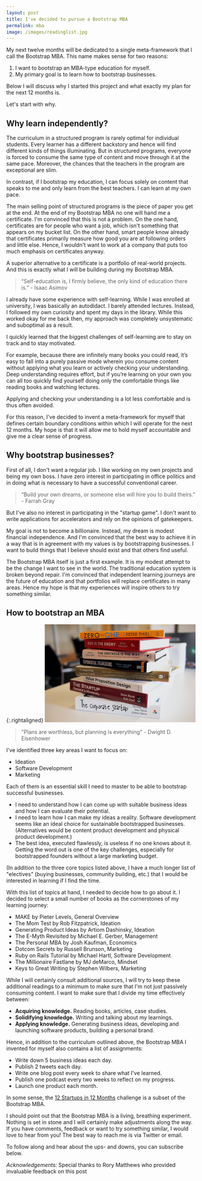 ```yaml
---
layout: post
title: I've decided to pursue a Bootstrap MBA
permalink: mba
image: /images/readinglist.jpg
---
```




My next twelve months will be dedicated to a single meta-framework that I call the Bootstrap MBA. This name makes sense for two reasons:

1. I want to bootstrap an MBA-type education for myself. 
2. My primary goal is to learn how to bootstrap businesses. 

Below I will discuss why I started this project and what exactly my plan for the next 12 months is.

Let's start with why. 

## Why learn independently?

The curriculum in a structured program is rarely optimal for individual students. Every learner has a different backstory and hence will find different kinds of things illuminating. But in structured programs, everyone is forced to consume the same type of content and move through it at the same pace. Moreover, the chances that the teachers in the program are exceptional are slim. 

In contrast, if I bootstrap my education, I can focus solely on content that speaks to me and only learn from the best teachers. I can learn at my own pace.

The main selling point of structured programs is the piece of paper you get at the end. At the end of my Bootstrap MBA no one will hand me a certificate. I'm convinced that this is not a problem. On the one hand, certificates are for people who want a job, which isn't something that appears on my bucket list. On the other hand, smart people know already that certificates primarily measure how good you are at following orders and little else. Hence, I wouldn't want to work at a company that puts too much emphasis on certificates anyway.

A superior alternative to a certificate is a portfolio of real-world projects. And this is exactly what I will be building during my Bootstrap MBA. 

> “Self-education is, I firmly believe, the only kind of education there is.” - Isaac Asimov

I already have some experience with self-learning. While I was enrolled at university, I was basically an autodidact. I barely attended lectures. Instead, I followed my own curiosity and spent my days in the library. While this worked okay for me back then, my approach was completely unsystematic and suboptimal as a result.

I quickly learned that the biggest challenges of self-learning are to stay on track and to stay motivated. 

For example, because there are infinitely many books you could read, it’s easy to fall into a purely passive mode wherein you consume content without applying what you learn or actively checking your understanding. Deep understanding requires effort, but if you’re learning on your own you can all too quickly find yourself doing only the comfortable things like reading books and watching lectures. 

Applying and checking your understanding is a lot less comfortable and is thus often avoided.

For this reason, I've decided to invent a meta-framework for myself that defines certain boundary conditions within which I will operate for the next 12 months. My hope is that it will allow me to hold myself accountable and give me a clear sense of progress.

## Why bootstrap businesses?

First of all, I don't want a regular job. I like working on my own projects and being my own boss. I have zero interest in participating in office politics and in doing what is necessary to have a successful conventional career. 

> “Build your own dreams, or someone else will hire you to build theirs.” - Farrah Gray

But I've also no interest in participating in the "startup game". I don't want to write applications for accelerators and rely on the opinions of gatekeepers. 

My goal is not to become a billionaire. Instead, my dream is modest financial independence. And I'm convinced that the best way to achieve it in a way that is in agreement with my values is by bootstrapping businesses. I want to build things that I believe should exist and that others find useful. 

The Bootstrap MBA itself is just a first example. It is my modest attempt to be the change I want to see in the world. The traditional education system is broken beyond repair. I'm convinced that independent learning journeys are the future of education and that portfolios will replace certificates in many areas. Hence my hope is that my experiences will inspire others to try something similar.

## How to bootstrap an MBA

{:.rightaligned}
![](/images/readinglist.jpg)

> "Plans are worthless, but planning is everything" - Dwight D. Eisenhower

I've identified three key areas I want to focus on:

- Ideation
- Software Development
- Marketing

Each of them is an essential skill I need to master to be able to bootstrap successful  businesses. 

- I need to understand how I can come up with suitable business ideas and how I can evaluate their potential.
- I need to learn how I can make my ideas a reality. Software development seems like an ideal choice for sustainable bootstrapped businesses. (Alternatives would be content product development and physical product development.)
- The best idea, executed flawlessly, is useless if no one knows about it. Getting the word out is one of the key challenges, especially for bootstrapped founders without a large marketing budget.

(In addition to the three core topics listed above, I have a much longer list of "electives" (buying businesses, community building, etc.)  that I would be interested in learning if I find the time.

With this list of topics at hand, I needed to decide how to go about it. I decided to select a small number of books as the cornerstones of my learning journey:

- MAKE by Pieter Levels,	General Overview
- The Mom Test by Rob Fitzpatrick,	Ideation
- Generating Product Ideas by Artiom Dashinsky,	Ideation
- The E-Myth Revisited by Michael E. Gerber,	Management
- The Personal MBA by Josh Kaufman,	Economics
- Dotcom Secrets by Russell Brunson,	Marketing
- Ruby on Rails Tutorial by Michael Hartl,	Software Development
- The Millionaire Fastlane by MJ deMarco,	Mindset
- Keys to Great Writing by Stephen Wilbers,	Marketing

While I will certainly consult additional sources, I will try to keep these additional readings to a minimum to make sure that I'm not just passively consuming content.  I want to make sure that I divide my time effectively between:

- **Acquiring knowledge.** Reading books, articles, case studies.
- **Solidifying knowledge.** Writing and talking about my learnings.
- **Applying knowledge.** Generating business ideas, developing and launching software products, building a personal brand.

Hence, in addition to the curriculum outlined above, the Bootstrap MBA I invented for myself also contains a list of assignments:

- Write down 5 business ideas each day.
- Publish 2 tweets each day.
- Write one blog post every week to share what I've learned.
- Publish one podcast every two weeks to reflect on my progress.
- Launch one product each month.

  
In some sense, the [12 Startups in 12 Months](https://levels.io/12-startups-12-months/) challenge is a subset of the Bootstrap MBA.

I should point out that the Bootstrap MBA is a living, breathing experiment. Nothing is set in stone and I will certainly make adjustments along the way. If you have comments, feedback or want to try something similar, I would love to hear from you! The best way to reach me is via Twitter or email. 

To follow along and hear about the ups- and downs, you can subscribe below.

*Acknowledgements:* Special thanks to Rory Matthews who provided invaluable feedback on this post